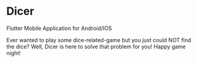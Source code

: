 # Dicer
Flutter Mobile Application for Android/IOS



Ever wanted to play some dice-related-game but you just could NOT find the dice?
Well, Dicer is here to solve that problem for you!
Happy game night!


